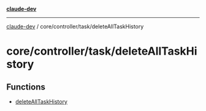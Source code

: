 [**claude-dev**](../../../../README.md)

***

[claude-dev](../../../../README.md) / core/controller/task/deleteAllTaskHistory

# core/controller/task/deleteAllTaskHistory

## Functions

- [deleteAllTaskHistory](functions/deleteAllTaskHistory.md)
